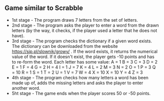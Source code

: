 ## Game similar to Scrabble
 - 1st stage - The program draws 7 letters from the set of letters.
 - 2nd stage - The program asks the player to enter a word from the drawn letters (by the way, it checks, if the player used a letter that he does not have).
 - 3rd stage - The program checks the dictionary if a given word exists. The dictionary can be downloaded from the website https://sjp.pl/slownik/growy/ . If the word exists, it returns the numerical value of the word. If it doesn't exist, the player gets -10 points and has to re-form the word. Each letter has some value:
A = 1 B = 3 C = 3 D = 2 E = 1 F = 4 G = 2 H = 4
I = 1 J = 7 K = 4 L = 2 M = 3 N = 2 O = 1 P = 3
Q = 10 R = 1 S = 1 T = 2 U = 1 V = 7 W = 4 X = 10
X = 10 Y = 4 Z = 3
 - 4th stage - The program checks how many letters a word has been made up of, adds the missing letters and asks the player to enter another word.
 - 5ht stage - The game ends when the player scores 50 or -50 points.
